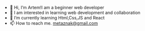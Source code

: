 - 👋 Hi, I’m Artem!I am a beginner web developer
- 👀 I am interested in learning web development and collaboration
- 🌱 I’m currently learning Html,Css,JS and React
- 📫 How to reach me. metaznak@gmail.com





